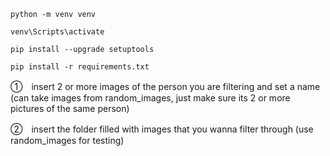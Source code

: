 ```
python -m venv venv

venv\Scripts\activate

pip install --upgrade setuptools

pip install -r requirements.txt
```
①　insert 2 or more images of the person you are filtering and set a name
   (can take images from random_images, just make sure its 2 or more pictures of the same person)
   
②　insert the folder filled with images that you wanna filter through 
   (use random_images for testing)
